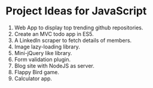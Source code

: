 # Project Ideas for JavaScript

1. Web App to display top trending github repositories.
2. Create an MVC todo app in ES5.
3. A LinkedIn scraper to fetch details of members.
4. Image lazy-loading library.
5. Mini-jQuery like library.
6. Form validation plugin.
7. Blog site with NodeJS as server.
8. Flappy Bird game.
9. Calculator app.
